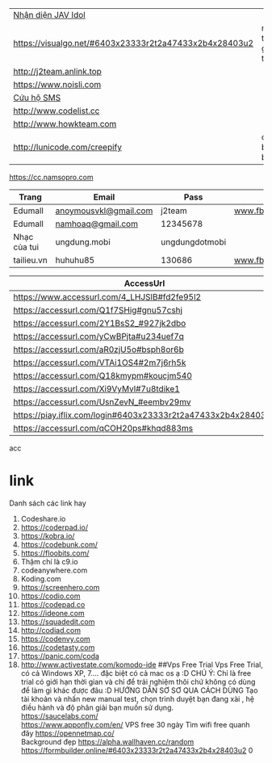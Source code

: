 |   |   |
|---|---|
[Nhận diện JAV Idol](http://jav-idol.toidicodedao.com) |
https://visualgo.net/#6403x23333r2t2a47433x2b4x28403u2 | mô tả giải thuật
http://j2team.anlink.top |
https://www.noisli.com |
[Cứu hộ SMS](https://www.facebook.com/C%E1%BB%A9u-H%E1%BB%99-SMS-384758608549291) |
http://www.codelist.cc |
http://www.howkteam.com |
http://lunicode.com/creepify | chữ bẩn bẩn |
https://cc.namsopro.com

Trang | Email | Pass | nguồn |
|-----|-------|------|-------|
Edumall       | anoymousvkl@gmail.com | j2team          | www.fb.com/429143117417814
Edumall       | namhoaq@gmail.com     | 12345678        |
Nhạc của tui  | ungdung.mobi          | ungdungdotmobi  |
tailieu.vn    | huhuhu85              | 130686          | www.fb.com/454106888254770


|AccessUrl|   |
|---------|---|
https://www.accessurl.com/4_LHJSlB#fd2fe95l2 | Linkvip|
https://accessurl.com/Q1f7SHig#gnu57cshj | Linkvip|
https://accessurl.com/2Y1BsS2_#927jk2dbo | Linkvip |
https://accessurl.com/yCwBPjta#u234uef7q | fshare.vn |
https://accessurl.com/aR0zjU5o#bsph8or6b | fshare.vn |
https://accessurl.com/VTAi1OS4#2m7j6rh5k | movies.hdviet.com |		
https://accessurl.com/Q18kmypm#koucjm540 | movies.hdviet.com |
https://accessurl.com/Xi9VyMvl#7u8tdike1 | hdonline.vn |
https://accessurl.com/UsnZevN_#eembv29mv | piay.iflix.com |
https://piay.iflix.com/login#6403x23333r2t2a47433x2b4x28403u2 |
https://accessurl.com/qCOH20ps#khqd883ms | WWE |
acc 

# link

Danh sách các link hay<br/>
1. Codeshare.io
2. https://coderpad.io/
3. https://kobra.io/
4. https://codebunk.com/
5. https://floobits.com/
6. Thậm chí là c9.io
7. codeanywhere.com
8. Koding.com
9. https://screenhero.com
10. https://codio.com
11. https://codepad.co
12. https://ideone.com
13. https://squadedit.com
14. http://codiad.com
15. https://codenvy.com
16. https://codetasty.com
17. https://panic.com/coda
18. http://www.activestate.com/komodo-ide
##Vps Free Trial
Vps Free Trial, có cả Windows XP, 7.... đặc biệt có cả mac os ạ :D
CHÚ Ý: Chỉ là free trial có giới hạn thời gian và chỉ để trải nghiệm thôi chứ không có dùng để làm gì khác được đâu :D 
HƯỚNG DẪN SƠ SƠ QUA CÁCH DÙNG
Tạo tài khoản và nhấn new manual test, chọn trình duyệt bạn đang xài , hệ điều hành và độ phân giải bạn muốn sử dụng.<br/>
https://saucelabs.com/ <br>
https://www.apponfly.com/en/ VPS free 30 ngày
Tìm wifi free quanh đây https://opennetmap.co/ <br>
Background đẹp https://alpha.wallhaven.cc/random <br>
https://formbuilder.online/#6403x23333r2t2a47433x2b4x28403u2
0
